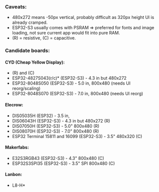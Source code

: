 ### Caveats:
* 480x272 means -50px vertical, probably difficult as 320px height UI is already cramped.
* ESP32-S3 usually comes with PSRAM => preferred for fonts and image loading, not sure current app would fit into pure RAM.
* (R) = resistive, (C) = capacitive.
  
### Candidate boards:

#### CYD (Cheap Yellow Display):

* (R) and (C)
* ESP32-4827S043(r/c)* (ESP32-S3) - 4.3 in but 480x272
* ESP32-8048S050 (ESP32-S3) - 5.0 in, 800x480 (needs UI reorg/scaling)
* ESP32-8048S070 (ESP32-S3) - 7.0 in, 800x480 (needs UI reorg)

#### Elecrow:

* DIS05035H (ESP32) - 3.5 in, 
* DIS06043H (ESP32-S3) - 4.3 in but 480x272 (R)
* DIS07050H (ESP32-S3) - 5.0" 800x480 (R)
* DIS08070H (ESP32-S3) - 7.0" 800x480 (R)
* ESP32 Terminal 15811 and 16099 (ESP32-S3) - 3.5" 480x320 (C)

#### Makerfabs:

* E32S3RGB43 (ESP32-S3) - 4.3" 800x480 (C)
* ESP32S3SPI35 (ESP32-S3) - 3.5" SPI 800x480 (C)

#### Lanbon:

* L8-H*
